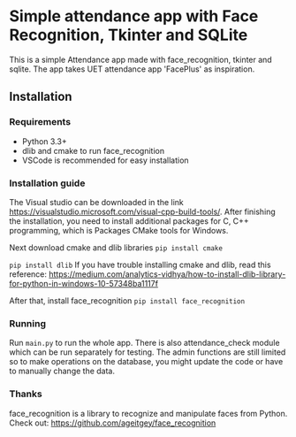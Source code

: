 # Simple attendance app with Face Recognition, Tkinter and SQLite

This is a simple Attendance app made with face_recognition, tkinter and sqlite. The app takes UET attendance app 'FacePlus' as inspiration.

## Installation
### Requirements
- Python 3.3+
- dlib and cmake to run face_recognition
- VSCode is recommended for easy installation

### Installation guide
The Visual studio can be downloaded in the link https://visualstudio.microsoft.com/visual-cpp-build-tools/. After finishing the installation, you need to install additional packages for C, C++ programming, which is Packages CMake tools for Windows.

Next download cmake and dlib libraries
```pip install cmake```

```pip install dlib```
If you have trouble installing cmake and dlib, read this reference: https://medium.com/analytics-vidhya/how-to-install-dlib-library-for-python-in-windows-10-57348ba1117f

After that, install face_recognition
```pip install face_recognition```

### Running
Run `main.py` to run the whole app. There is also attendance_check module which can be run separately for testing.
The admin functions are still limited so to make operations on the database, you might update the code or have to manually change the data.

### Thanks
face_recognition is a library to recognize and manipulate faces from Python. Check out: https://github.com/ageitgey/face_recognition
